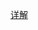 [详解](https://mp.weixin.qq.com/s?__biz=MzI4Njc5NjM1NQ==&mid=2247487254&idx=1&sn=528c7d5f071558962813d0f75113d18a&chksm=ebd6303adca1b92c2475b52ad1a674bc3b9a8d224b6e408515ddbfb3e91cd0ea2e817d52ad75&mpshare=1&scene=1&srcid=1227CC59fDH0J2XAqVEKmFw8#rd)